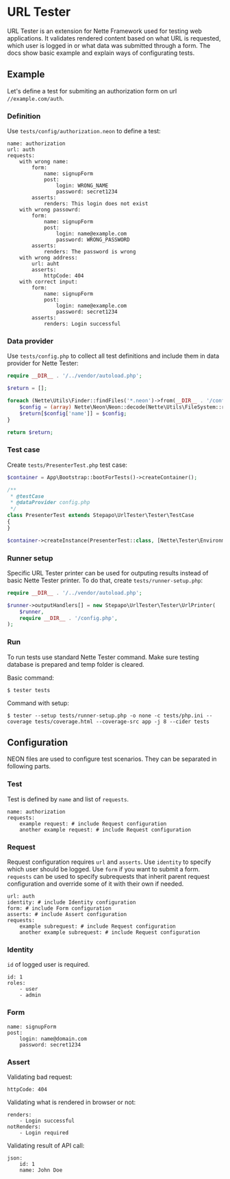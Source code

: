 # URL Tester

URL Tester is an extension for Nette Framework used for testing web applications. It validates rendered content based on what URL is requested, which user is logged in or what data was submitted through a form. The docs show basic example and explain ways of configurating tests.

## Example

Let's define a test for submiting an authorization form on url `//example.com/auth`.

### Definition

Use `tests/config/authorization.neon` to define a test:

```neon
name: authorization
url: auth
requests:
	with wrong name:
		form:
			name: signupForm
			post:
				login: WRONG_NAME
				password: secret1234
		asserts:
			renders: This login does not exist
	with wrong passowrd:  
		form:
			name: signupForm
			post:
				login: name@example.com
				password: WRONG_PASSWORD
		asserts:
			renders: The password is wrong
	with wrong address:
		url: auht
		asserts:
			httpCode: 404
	with correct input:
		form:
			name: signupForm
			post:
				login: name@example.com
				password: secret1234
		asserts:
			renders: Login successful
```

### Data provider

Use `tests/config.php` to collect all test definitions and include them in data provider for Nette Tester:

```php
require __DIR__ . '/../vendor/autoload.php';

$return = [];

foreach (Nette\Utils\Finder::findFiles('*.neon')->from(__DIR__ . '/config') as $file) {
	$config = (array) Nette\Neon\Neon::decode(Nette\Utils\FileSystem::read($file));
	$return[$config['name']] = $config;
}

return $return;

```

### Test case

Create `tests/PresenterTest.php` test case:

```php
$container = App\Bootstrap::bootForTests()->createContainer();

/**
 * @testCase
 * @dataProvider config.php
 */
class PresenterTest extends Stepapo\UrlTester\Tester\TestCase
{
}

$container->createInstance(PresenterTest::class, [Nette\Tester\Environment::loadData()])->run();
```

### Runner setup

Specific URL Tester printer can be used for outputing results instead of basic Nette Tester printer. To do that, create `tests/runner-setup.php`:

```php
require __DIR__ . '/../vendor/autoload.php';

$runner->outputHandlers[] = new Stepapo\UrlTester\Tester\UrlPrinter(
	$runner,
	require __DIR__ . '/config.php',
);
```

### Run

To run tests use standard Nette Tester command. Make sure testing database is prepared and temp folder is cleared.

Basic command:

	$ tester tests

Command with setup:

	$ tester --setup tests/runner-setup.php -o none -c tests/php.ini --coverage tests/coverage.html --coverage-src app -j 8 --cider tests

## Configuration

NEON files are used to configure test scenarios. They can be separated in following parts.

### Test

Test is defined by `name` and list of `requests`.

```neon
name: authorization
requests:
	example request: # include Request configuration    
	another example request: # include Request configuration
```

### Request

Request configuration requires `url` and `asserts`. Use `identity` to specify which user should be logged. Use `form` if you want to submit a form. `requests` can be used to specify subrequests that inherit parent request configuration and override some of it with their own if needed.

```neon
url: auth
identity: # include Identity configuration
form: # include Form configuration
asserts: # include Assert configuration
requests:
	example subrequest: # include Request configuration    
	another example subrequest: # include Request configuration
```

### Identity

`id` of logged user is required.

```neon
id: 1
roles:
	- user
	- admin
```

### Form

```neon
name: signupForm
post:
	login: name@domain.com
	password: secret1234
```

### Assert

Validating bad request:

```neon
httpCode: 404
```

Validating what is rendered in browser or not:

```neon
renders:
	- Login successful
notRenders:
	- Login required
```

Validating result of API call:

```neon
json:
	id: 1
	name: John Doe
```
